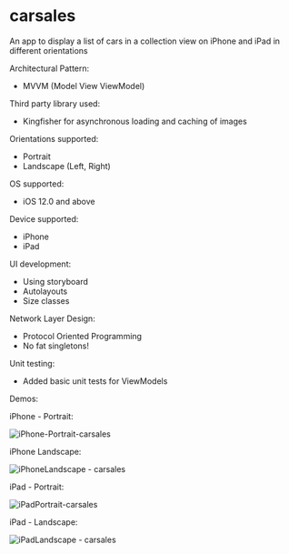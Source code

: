 # carsales
An app to display a list of cars in a collection view on iPhone and iPad in different orientations

Architectural Pattern:
- MVVM (Model View ViewModel)

Third party library used:
- Kingfisher for asynchronous loading and caching of images

Orientations supported:
- Portrait
- Landscape (Left, Right)

OS supported:
- iOS 12.0 and above

Device supported:
- iPhone
- iPad

UI development:
- Using storyboard
- Autolayouts
- Size classes

Network Layer Design:
- Protocol Oriented Programming
- No fat singletons!

Unit testing:
- Added basic unit tests for ViewModels

Demos:

iPhone - Portrait:

![iPhone-Portrait-carsales](https://user-images.githubusercontent.com/14230368/120078059-341ad580-c0cb-11eb-94e4-3e6cf4349266.gif)

iPhone Landscape:

![iPhoneLandscape - carsales](https://user-images.githubusercontent.com/14230368/120078076-45fc7880-c0cb-11eb-961b-939a7bfaf55d.gif)

iPad - Portrait:

![iPadPortrait-carsales](https://user-images.githubusercontent.com/14230368/120078042-1fd6d880-c0cb-11eb-98b1-9a10f44aa423.gif)

iPad - Landscape:

![iPadLandscape - carsales](https://user-images.githubusercontent.com/14230368/120078084-53196780-c0cb-11eb-9b56-895088014836.gif)

